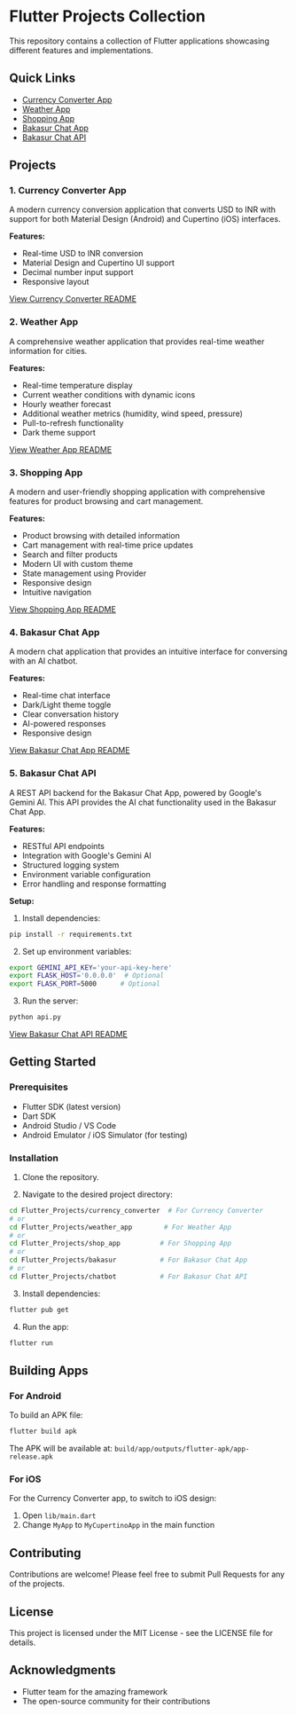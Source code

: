 # Flutter Projects Collection

This repository contains a collection of Flutter applications showcasing different features and implementations.

## Quick Links
- [Currency Converter App](currency_converter/)
- [Weather App](weather_app/)
- [Shopping App](shop_app/)
- [Bakasur Chat App](bakasur/)
- [Bakasur Chat API](chatbot/)

## Projects

### 1. Currency Converter App
A modern currency conversion application that converts USD to INR with support for both Material Design (Android) and Cupertino (iOS) interfaces.

**Features:**
- Real-time USD to INR conversion
- Material Design and Cupertino UI support
- Decimal number input support
- Responsive layout

[View Currency Converter README](currency_converter/README.md)

### 2. Weather App
A comprehensive weather application that provides real-time weather information for cities.

**Features:**
- Real-time temperature display
- Current weather conditions with dynamic icons
- Hourly weather forecast
- Additional weather metrics (humidity, wind speed, pressure)
- Pull-to-refresh functionality
- Dark theme support

[View Weather App README](weather_app/README.md)

### 3. Shopping App
A modern and user-friendly shopping application with comprehensive features for product browsing and cart management.

**Features:**
- Product browsing with detailed information
- Cart management with real-time price updates
- Search and filter products
- Modern UI with custom theme
- State management using Provider
- Responsive design
- Intuitive navigation

[View Shopping App README](shop_app/README.md)

### 4. Bakasur Chat App
A modern chat application that provides an intuitive interface for conversing with an AI chatbot.

**Features:**
- Real-time chat interface
- Dark/Light theme toggle
- Clear conversation history
- AI-powered responses
- Responsive design

[View Bakasur Chat App README](bakasur/README.md)

### 5. Bakasur Chat API
A REST API backend for the Bakasur Chat App, powered by Google's Gemini AI. This API provides the AI chat functionality used in the Bakasur Chat App.

**Features:**
- RESTful API endpoints
- Integration with Google's Gemini AI
- Structured logging system
- Environment variable configuration
- Error handling and response formatting

**Setup:**
1. Install dependencies:
```bash
pip install -r requirements.txt
```

2. Set up environment variables:
```bash
export GEMINI_API_KEY='your-api-key-here'
export FLASK_HOST='0.0.0.0'  # Optional
export FLASK_PORT=5000      # Optional
```

3. Run the server:
```bash
python api.py
```

[View Bakasur Chat API README](chatbot/README.md)

## Getting Started

### Prerequisites
- Flutter SDK (latest version)
- Dart SDK
- Android Studio / VS Code
- Android Emulator / iOS Simulator (for testing)

### Installation

1. Clone the repository.

2. Navigate to the desired project directory:
```bash
cd Flutter_Projects/currency_converter  # For Currency Converter
# or
cd Flutter_Projects/weather_app        # For Weather App
# or
cd Flutter_Projects/shop_app          # For Shopping App
# or
cd Flutter_Projects/bakasur           # For Bakasur Chat App
# or
cd Flutter_Projects/chatbot           # For Bakasur Chat API
```

3. Install dependencies:
```bash
flutter pub get
```

4. Run the app:
```bash
flutter run
```

## Building Apps

### For Android
To build an APK file:
```bash
flutter build apk
```
The APK will be available at: `build/app/outputs/flutter-apk/app-release.apk`

### For iOS
For the Currency Converter app, to switch to iOS design:
1. Open `lib/main.dart`
2. Change `MyApp` to `MyCupertinoApp` in the main function

## Contributing

Contributions are welcome! Please feel free to submit Pull Requests for any of the projects.

## License

This project is licensed under the MIT License - see the LICENSE file for details.

## Acknowledgments

- Flutter team for the amazing framework
- The open-source community for their contributions